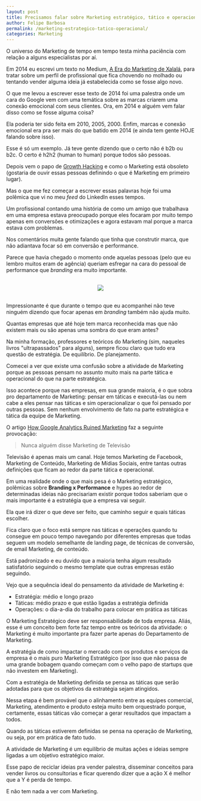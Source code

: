 ```yaml
---
layout: post
title: Precisamos falar sobre Marketing estratégico, tático e operacional
author: Felipe Barbosa
permalink: /marketing-estrategico-tatico-operacional/
categories: Marketing
---
```


O universo do Marketing de tempo em tempo testa minha paciência com relação a alguns especialistas por aí.

Em 2014 eu escrevi um texto no Medium, [A Era do Marketing de Xalalá](https://medium.com/Marketing-para-startups/a-era-do-Marketing-de-xalala-333944c242e0), para tratar sobre um perfil de profissional que fica chovendo no molhado ou tentando vender alguma ideia já estabelecida como se fosse algo novo.

O que me levou a escrever esse texto de 2014 foi uma palestra onde um cara do Google vem com uma temática sobre as marcas criarem uma conexão emocional com seus clientes. Ora, em 2014 e alguém vem falar disso como se fosse alguma coisa?

Ela poderia ter sido feita em 2010, 2005, 2000. Enfim, marcas e conexão emocional era pra ser mais do que batido em 2014 (e ainda tem gente HOJE falando sobre isso).

Esse é só um exemplo. Já teve gente dizendo que o certo não é b2b ou b2c. O certo é h2h2 (human to human) porque todos são pessoas.

Depois vem o papo de [Growth Hacking](https://medium.com/felipe-barbosa/growth-hacking-%C3%A9-Marketing-6bfb677c154d) e como o Marketing está obsoleto (gostaria de ouvir essas pessoas definindo o que é Marketing em primeiro lugar).

Mas o que me fez começar a escrever essas palavras hoje foi uma polêmica que vi no meu *feed* do LinkedIn esses tempos.

Um profissional contando uma história de como um amigo que trabalhava em uma empresa estava preocupado porque eles focaram por muito tempo apenas em conversões e otimizações e agora estavam mal porque a marca estava com problemas.

Nos comentários muita gente falando que tinha que construtir marca, que não adiantava focar só em conversão e performance. 

Parece que havia chegado o momento onde aquelas pessoas (pelo que eu lembro muitos eram de agência) queriam esfregar na cara do pessoal de performance que *branding* era muito importante.

<br>
<div style="text-align:center;">
<img src="http://res.cloudinary.com/felipe-barbosa/image/upload/c_scale,w_400/v1503462039/orly_owl_fjtm0k.jpg" />
</div>
<br>

Impressionante é que durante o tempo que eu acompanhei não teve ninguém dizendo que focar apenas em *branding* também não ajuda muito.

Quantas empresas que até hoje tem marca reconhecida mas que não existem mais ou são apenas uma sombra do que eram antes?

Na minha formação, professores e teóricos do Marketing (sim, naqueles livros "ultrapassados" para alguns), sempre ficou claro que tudo era questão de estratégia. De equilíbrio. De planejamento.

Comecei a ver que existe uma confusão sobre a atividade de Marketing porque as pessoas pensam no assunto muito mais na parte tática e operacional do que na parte estratégica.

Isso acontece porque nas empresas, em sua grande maioria, é o que sobra pro departamento de Marketing: pensar em táticas e executá-las ou nem cabe a eles pensar nas táticas e sim operacionalizar o que foi pensado por outras pessoas. Sem nenhum envolvimento de fato na parte estratégica e tática da equipe de Marketing.

O artigo [How Google Analytics Ruined Marketing](https://techcrunch.com/2016/08/07/how-google-analytics-ruined-Marketing/) faz a seguinte provocação: 

> Nunca alguém disse Marketing de Televisão

Televisão é apenas mais um canal. Hoje temos Marketing de Facebook, Marketing de Conteúdo, Marketing de Mídias Sociais, entre tantas outras definições que ficam ao redor da parte tática e operacional.

Em uma realidade onde o que mais pesa é o Marketing estratégico, polêmicas sobre **Branding x Performance** e hypes ao redor de determinadas ideias não precisariam existir porque todos saberiam que o mais importante é a estratégia que a empresa vai seguir.

Ela que irá dizer o que deve ser feito, que caminho seguir e quais táticas escolher.

Fica claro que o foco está sempre nas táticas e operações quando tu consegue em pouco tempo navegando por diferentes empresas que todas seguem um modelo semelhante de landing page, de técnicas de conversão, de email Marketing, de conteúdo.

Está padronizado e eu duvido que a maioria tenha algum resultado satisfatório seguindo o mesmo template que outras empresas estão seguindo.

Vejo que a sequência ideal do pensamento da atividade de Marketing é:

- Estratégia: médio e longo prazo
- Táticas: médio prazo e que estão ligadas a estratégia definida
- Operações: o dia-a-dia do trabalho para colocar em prática as táticas

O Marketing Estratégico deve ser responsabilidade de toda empresa. Aliás, esse é um conceito bem forte faz tempo entre os teóricos da atividade: o Marketing é muito importante pra fazer parte apenas do Departamento de Marketing.

A estratégia de como impactar o mercado com os produtos e serviços da empresa é o mais puro Marketing Estratégico (por isso que não passa de uma grande bobagem quando começam com o velho papo de startups que não investem em Marketing).

Com a estratégia de Marketing definida se pensa as táticas que serão adotadas para que os objetivos da estratégia sejam atingidos. 

Nessa etapa é bem provável que o alinhamento entre as equipes comercial, Marketing, atendimento e produto esteja muito bem orquestrado porque, certamente, essas táticas vão começar a gerar resultados que impactam a todos.

Quando as táticas estiverem definidas se pensa na operação de Marketing, ou seja, por em prática de fato tudo.

A atividade de Marketing é um equilíbrio de muitas ações e ideias sempre ligadas a um objetivo estratégico maior. 

Esse papo de reciclar ideias pra vender palestra, disseminar conceitos para vender livros ou consultorias e ficar querendo dizer que a ação X é melhor que a Y é perda de tempo.

E não tem nada a ver com Marketing.




